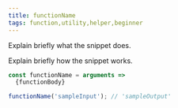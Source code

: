```yaml
---
title: functionName
tags: function,utility,helper,beginner
---
```


Explain briefly what the snippet does.

Explain briefly how the snippet works.

```js
const functionName = arguments =>
  {functionBody}
```

```js
functionName('sampleInput'); // 'sampleOutput'
```

